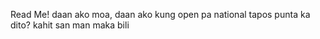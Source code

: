 Read Me!
daan ako moa, daan ako kung open pa national
tapos punta ka dito? kahit san man maka bili 
